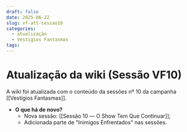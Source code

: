 ```yaml
---
draft: false
date: 2025-06-22
slug: vf-att-sessao10
categories:
  - atualização
  - Vestígios Fantasmas
tags:
---
```



# Atualização da wiki (Sessão VF10)

A wiki foi atualizada com o conteúdo da sessões nº 10 da campanha [[Vestígios Fantasmas]].

<!-- more -->

- **O que há de novo?**
	- Nova sessão: [[Sessão 10 ― O Show Tem Que Continuar]];
	- Adicionada parte de "Inimigos Enfrentados" nas sessões.